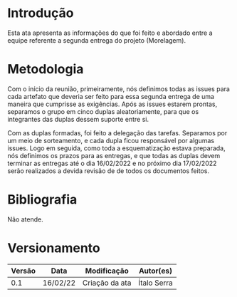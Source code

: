 # Introdução

Esta ata apresenta as informações do que foi feito e abordado entre a equipe referente a segunda entrega do projeto (Morelagem).

# Metodologia
Com o início da reunião, primeiramente, nós definimos todas as issues para cada artefato que deveria ser feito para essa segunda entrega de uma maneira que cumprisse as exigências. Após as issues estarem prontas, separamos o grupo em cinco duplas aleatoriamente, para que os integrantes das duplas dessem suporte entre si. 

Com as duplas formadas, foi feito a delegação das tarefas. Separamos por um meio de sorteamento, e cada dupla ficou responsável por algumas issues. Logo em seguida, como toda a esquematização estava preparada, nós definimos os prazos para as entregas, e que todas as duplas devem terminar as entregas até o dia 16/02/2022 e no próximo dia 17/02/2022 serão realizados a devida revisão de de todos os documentos feitos. 
# Bibliografia

Não atende.

# Versionamento

Versão | Data | Modificação | Autor(es) |
|--|--|--|--|
|0.1|16/02/22|Criação da ata|Ítalo Serra|